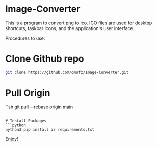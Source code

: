 # Image-Converter

This is a program to convert png  to ico.
ICO files are used for desktop shortcuts, taskbar icons, and the application's user interface. 

Procedures to use:
# Clone Github repo
```sh
git clone https://github.com/omofz/Image-Converter.git
```

# Pull Origin
``sh
git pull --rebase origin main
```

# Install Packages
```python
python3 pip install ir requirements.txt
```

Enjoy!
